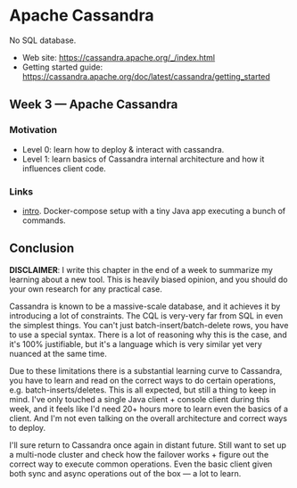 # Apache Cassandra

No SQL database.

- Web site: https://cassandra.apache.org/_/index.html
- Getting started guide: https://cassandra.apache.org/doc/latest/cassandra/getting_started

## Week 3 — Apache Cassandra

### Motivation

- Level 0: learn how to deploy & interact with cassandra.
- Level 1: learn basics of Cassandra internal architecture and how it influences client code.

### Links

- [intro](/week3-apache-cassandra/intro). Docker-compose setup with a tiny Java app executing a bunch of commands.

## Conclusion

**DISCLAIMER**: I write this chapter in the end of a week to summarize my learning about a new tool. This is heavily
biased opinion, and you should do your own research for any practical case.

Cassandra is known to be a massive-scale database, and it achieves it by introducing a lot of constraints. The CQL is
very-very far from SQL in even the simplest things. You can't just batch-insert/batch-delete rows, you have to use a
special syntax. There is a lot of reasoning why this is the case, and it's 100% justifiable, but it's a language which
is very similar yet very nuanced at the same time.

Due to these limitations there is a substantial learning curve to Cassandra, you have to learn and read on the correct
ways to do certain operations, e.g. batch-inserts/deletes. This is all expected, but still a thing to keep in mind. I've
only touched a single Java client + console client during this week, and it feels like I'd need 20+ hours more to learn
even the basics of a client. And I'm not even talking on the overall architecture and correct ways to deploy.

I'll sure return to Cassandra once again in distant future. Still want to set up a multi-node cluster and check how the
failover works + figure out the correct way to execute common operations. Even the basic client given both sync and
async operations out of the box — a lot to learn.
